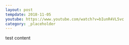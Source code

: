 ```yaml
---
layout: post
tempdate: 2018-11-05
youtube: https://www.youtube.com/watch?v=bIunR4VL5vc
category: _placeholder
---
```

test content